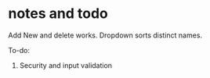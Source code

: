 

#  notes and todo
Add New and delete works.
Dropdown sorts distinct  names.

To-do:
1. Security and input validation
